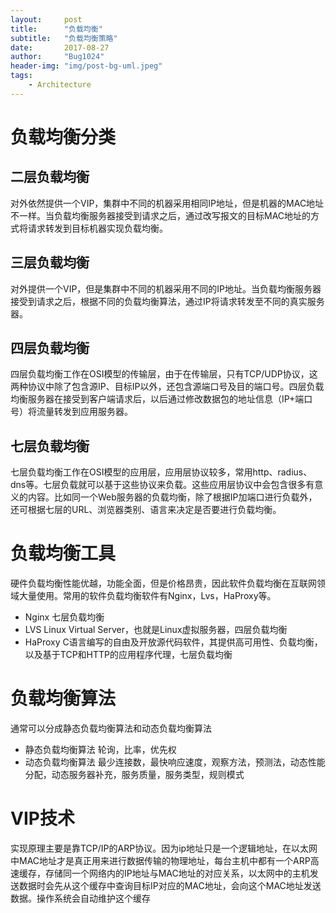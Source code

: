 ```yaml
---
layout:     post
title:      "负载均衡"
subtitle:   "负载均衡策略"
date:       2017-08-27
author:     "Bug1024"
header-img: "img/post-bg-uml.jpeg"
tags:
    - Architecture
---
```


# 负载均衡分类
## 二层负载均衡
对外依然提供一个VIP，集群中不同的机器采用相同IP地址，但是机器的MAC地址不一样。当负载均衡服务器接受到请求之后，通过改写报文的目标MAC地址的方式将请求转发到目标机器实现负载均衡。

## 三层负载均衡
对外提供一个VIP，但是集群中不同的机器采用不同的IP地址。当负载均衡服务器接受到请求之后，根据不同的负载均衡算法，通过IP将请求转发至不同的真实服务器。

## 四层负载均衡
四层负载均衡工作在OSI模型的传输层，由于在传输层，只有TCP/UDP协议，这两种协议中除了包含源IP、目标IP以外，还包含源端口号及目的端口号。四层负载均衡服务器在接受到客户端请求后，以后通过修改数据包的地址信息（IP+端口号）将流量转发到应用服务器。

## 七层负载均衡
七层负载均衡工作在OSI模型的应用层，应用层协议较多，常用http、radius、dns等。七层负载就可以基于这些协议来负载。这些应用层协议中会包含很多有意义的内容。比如同一个Web服务器的负载均衡，除了根据IP加端口进行负载外，还可根据七层的URL、浏览器类别、语言来决定是否要进行负载均衡。

# 负载均衡工具
硬件负载均衡性能优越，功能全面，但是价格昂贵，因此软件负载均衡在互联网领域大量使用。常用的软件负载均衡软件有Nginx，Lvs，HaProxy等。
* Nginx 七层负载均衡
* LVS Linux Virtual Server，也就是Linux虚拟服务器，四层负载均衡
* HaProxy C语言编写的自由及开放源代码软件，其提供高可用性、负载均衡，以及基于TCP和HTTP的应用程序代理，七层负载均衡

# 负载均衡算法
通常可以分成静态负载均衡算法和动态负载均衡算法
* 静态负载均衡算法 轮询，比率，优先权
* 动态负载均衡算法 最少连接数，最快响应速度，观察方法，预测法，动态性能分配，动态服务器补充，服务质量，服务类型，规则模式

# VIP技术
实现原理主要是靠TCP/IP的ARP协议。因为ip地址只是一个逻辑地址，在以太网中MAC地址才是真正用来进行数据传输的物理地址，每台主机中都有一个ARP高速缓存，存储同一个网络内的IP地址与MAC地址的对应关系，以太网中的主机发送数据时会先从这个缓存中查询目标IP对应的MAC地址，会向这个MAC地址发送数据。操作系统会自动维护这个缓存
